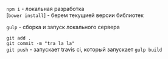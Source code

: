 `npm i` - локальная разработка  
[`bower install`] - берем текущией версии библиотек   

`gulp` - сборка и запуск локального сервера  

`git add .`  
`git commit -m "tra la la"`  
`git push` - запускает travis ci, который запускает `gulp build`   
